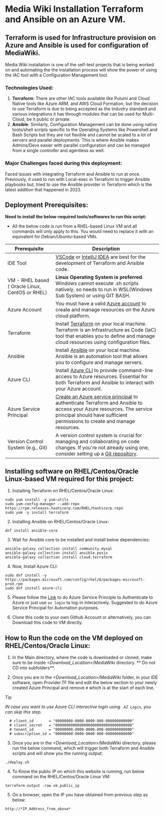 # Media Wiki Installation Terraform and Ansible on an Azure VM.
## Terraform is used for Infrastructure provision on Azure and Ansible is used for configuration of MediaWiki.
Media Wiki installation is one of the self-test projects that is being worked on and automating the the installation process will show the power of using the IAC tool with a Configuration Management tool. 
### Technologies Used:
1. **Terraform**: There are other IAC tools available like Pulumi and Cloud Native tools like Azure ARM, and AWS Cloud Formation, but the decision to use Terraform is due to being accepted as the industry standard and various integrations it has through modules that can be used for Multi-Cloud, be it public or private.
2. **Ansible**: Similarly, Configuration Management can be done using native tools/shell scripts specific to the Operating Systems like Powershell and Bash Scripts but they are not flexible and cannot be scaled to a lot of servers and parallel deployments. This is where Ansible makes Admins/Devs easier with parallel configuration and can be managed from a single controller and agentless as well.
### Major Challenges faced during this deployment:
Faced issues with integrating Terraform and Ansible to run at once. Previously, it used to run with Local-exec in Terraform to trigger Ansible playbooks but, tried to use the Ansible provider in Terraform which is the latest addition that happened in 2023. 
## Deployment Prerequisites:
**Need to install the below-required tools/softwares to run this script:** 
 - All the below code is run from a RHEL-based Linux VM and all commands will only apply to this. You would need to replace it with an equivalent for Debian/Ubuntu-based VMs.

|Prerequisite|	Description|
|--------|-----------|
|IDE Tool| [VSCode](https://code.visualstudio.com/download) or [IntelliJ IDEA](https://www.jetbrains.com/idea/download/?section=linux) are best for the development of Terraform and Ansible code.|
|VM - RHEL based ( Oracle Linux, CentOS or RHEL) | **Linux Operating System is preferred**. Windows cannot execute .sh scripts natively, so needs to run in WSL(Windows Sub System) or using GIT BASH.|
|Azure Account|	You must have a valid [Azure account](https://azure.com/) to create and manage resources on the Azure cloud platform.|
|Terraform| Install [Terraform](https://developer.hashicorp.com/terraform/install) on your local machine. Terraform is an Infrastructure as Code (IaC) tool that enables you to define and manage cloud resources using configuration files.|
|Ansible| Install [Ansible](https://docs.ansible.com/ansible/latest/installation_guide/installation_distros.html) on your local machine. Ansible is an automation tool that allows you to configure and manage servers.|
|Azure CLI| Install [Azure CLI](https://learn.microsoft.com/en-us/cli/azure/install-azure-cli) to provide command-line access to Azure resources. Essential for both Terraform and Ansible to interact with your Azure account.|
|Azure Service Principal|	[Create an Azure service principal](https://docs.microsoft.com/en-us/cli/azure/create-an-azure-service-principal-azure-cli) to authenticate Terraform and Ansible to access your Azure resources. The service principal should have sufficient permissions to create and manage resources.|
|Version Control System (e.g., Git)|	A version control system is crucial for managing and collaborating on code changes. If you're not already using one, consider setting up a [Git repository](https://docs.github.com/en/get-started).|

## Installing software on RHEL/Centos/Oracle Linux-based VM required for this project:

1. Installing Terraform on RHEL/Centos/Oracle Linux:
```
sudo yum install -y yum-utils
sudo yum-config-manager --add-repo
https://rpm.releases.hashicorp.com/RHEL/hashicorp.repo
sudo yum -y install terraform
```
2. Installing Ansible on RHEL/Centos/Oracle Linux:
```
dnf install ansible-core
```
3. Wait for Ansible core to be installed and install below dependencies:
```
ansible-galaxy collection install community.mysql
ansible-galaxy collection install ansible.posix
ansible-galaxy collection install cloud.terraform
```
4. Now, Install Azure CLI:
```
sudo dnf install -y https://packages.microsoft.com/config/rhel/8/packages-microsoft-prod.rpm
sudo dnf install azure-cli
```
5. Please follow the [Link](https://docs.microsoft.com/en-us/cli/azure/create-an-azure-service-principal-azure-cli) to do Azure Service Principle to Authenticate to Azure or just use ` az login ` to log-in interactively. Suggested to do Azure Service Principal for Automation purposes.

6. Clone this code to your own Github Account or alternatively, you can Download this code to VM directly.

## How to Run the code on the VM deployed on RHEL/Centos/Oracle Linux:

1. In the Main directory, where the code is downloaded or cloned, make sure to be inside _<Download_Location>_/MediaWiki directory. ** Do not CD into subfolders**.

2. Once you are in the _<Download_Location>_/MediaWiki folder, in your IDE software, open Provider.TF file and edit the below section to your newly created Azure Principal and remove `#` which is at the start of each line. 
> [!TIP]
> _IN case you want to use Azure CLI interactive login using ` AZ Login`, you can skip this step._

```
  # client_id       = "00000000-0000-0000-000-000000000000"
  # client_secret   = "00000000000000000000000000000000000"
  # tenant_id       = "00000000-0000-0000-000-000000000000"
  # subscription_id = "00000000-0000-0000-000-000000000000" 
```

3. Once you are in the _<Download_Location>_/MediaWiki directory, please run the below command, which will trigger both Terraform and Ansible scripts and will show you the running output:

```
./deploy.sh
```
4. To Know the public IP on which this website is running, run below command on the RHEL/Centos/Oracle Linux VM: 

```
terraform output -raw vm_public_ip
```
5. On a browser, open the IP you have obtained from previous step as below:
```
http://*IP_Address_from_above*
